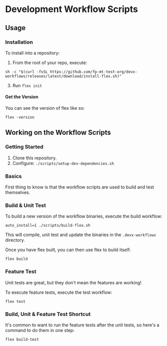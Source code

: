 # Development Workflow Scripts

## Usage

### Installation

To install into a repository:

1. From the root of your repo, execute:
```
sh -c "$(curl -fsSL https://github.com/fp-mt-test-org/devx-workflows/releases/latest/download/install-flex.sh)"
```
3. Run `flex init`

#### Get the Version

You can see the version of flex like so:

    flex -version

## Working on the Workflow Scripts

### Getting Started

1. Clone this repository.
2. Configure: `./scripts/setup-dev-dependencies.sh`

### Basics

First thing to know is that the workflow scripts are used to build and test themselves.

### Build & Unit Test

To build a new version of the workflow binaries, execute the build workflow:

    auto_install=1 ./scripts/build-flex.sh

This will compile, unit test and update the binaries in the `.devx-workflows` directory.

Once you have flex built, you can then use flex to build itself:

    flex build

### Feature Test

Unit tests are great, but they don't mean the features are working!

To execute feature tests, execute the test workflow:

    flex test

### Build, Unit & Feature Test Shortcut

It's common to want to run the feature tests after the unit tests, so here's a command to do them in one step:

    flex build-test
